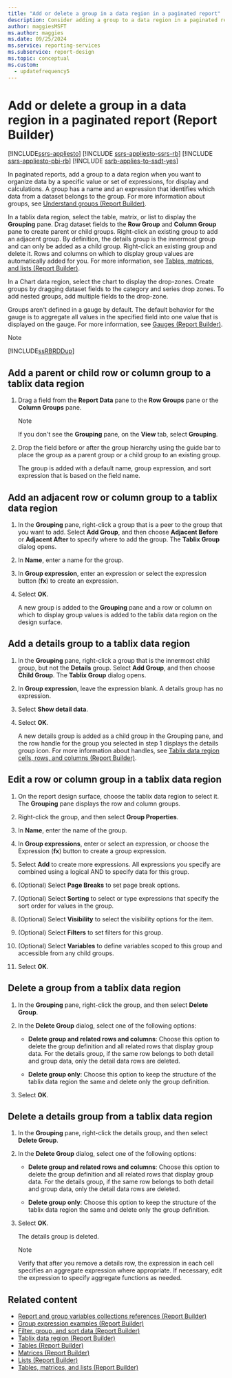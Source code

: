 ```yaml
---
title: "Add or delete a group in a data region in a paginated report"
description: Consider adding a group to a data region in a paginated report. This addition helps organize data by a specific value or set of expressions for display and calculations in Report Builder.
author: maggiesMSFT
ms.author: maggies
ms.date: 09/25/2024
ms.service: reporting-services
ms.subservice: report-design
ms.topic: conceptual
ms.custom:
  - updatefrequency5
---
```

# Add or delete a group in a data region in a paginated report (Report Builder)

[!INCLUDE[ssrs-appliesto](../../includes/ssrs-appliesto.md)] [!INCLUDE [ssrs-appliesto-ssrs-rb](../../includes/ssrs-appliesto-ssrs-rb.md)] [!INCLUDE [ssrs-appliesto-pbi-rb](../../includes/ssrs-appliesto-pbi-rb.md)] [!INCLUDE [ssrb-applies-to-ssdt-yes](../../includes/ssrb-applies-to-ssdt-yes.md)]

In paginated reports, add a group to a data region when you want to organize data by a specific value or set of expressions, for display and calculations. A group has a name and an expression that identifies which data from a dataset belongs to the group. For more information about groups, see [Understand groups &#40;Report Builder&#41;](../../reporting-services/report-design/understanding-groups-report-builder-and-ssrs.md).  
  
 In a tablix data region, select the table, matrix, or list to display the **Grouping** pane. Drag dataset fields to the **Row Group** and **Column Group** pane to create parent or child groups. Right-click an existing group to add an adjacent group. By definition, the details group is the innermost group and can only be added as a child group. Right-click an existing group and delete it. Rows and columns on which to display group values are automatically added for you. For more information, see [Tables, matrices, and lists &#40;Report Builder&#41;](../../reporting-services/report-design/tables-matrices-and-lists-report-builder-and-ssrs.md).  
  
 In a Chart data region, select the chart to display the drop-zones. Create groups by dragging dataset fields to the category and series drop zones. To add nested groups, add multiple fields to the drop-zone.  
  
 Groups aren't defined in a gauge by default. The default behavior for the gauge is to aggregate all values in the specified field into one value that is displayed on the gauge. For more information, see [Gauges &#40;Report Builder&#41;](../../reporting-services/report-design/gauges-report-builder-and-ssrs.md).  
  
> [!NOTE]  
>  [!INCLUDE[ssRBRDDup](../../includes/ssrbrddup-md.md)]  
  
## Add a parent or child row or column group to a tablix data region  
  
1.  Drag a field from the **Report Data** pane to the **Row Groups** pane or the **Column Groups** pane.  
  
    > [!NOTE]  
    >  If you don't see the **Grouping** pane, on the **View** tab, select **Grouping**.  
  
1.  Drop the field before or after the group hierarchy using the guide bar to place the group as a parent group or a child group to an existing group.  
  
     The group is added with a default name, group expression, and sort expression that is based on the field name.  
  
## Add an adjacent row or column group to a tablix data region  
  
1.  In the **Grouping** pane, right-click a group that is a peer to the group that you want to add. Select **Add Group**, and then choose **Adjacent Before** or **Adjacent After** to specify where to add the group. The **Tablix Group** dialog opens.  
  
1.  In **Name**, enter a name for the group.  
  
1.  In **Group expression**, enter an expression or select the expression button (**fx**) to create an expression.  
  
1.  Select **OK**.
  
     A new group is added to the **Grouping** pane and a row or column on which to display group values is added to the tablix data region on the design surface.  
  
## Add a details group to a tablix data region  
  
1.  In the **Grouping** pane, right-click a group that is the innermost child group, but not the **Details** group. Select **Add Group**, and then choose **Child Group**. The **Tablix Group** dialog opens.  
  
1.  In **Group expression**, leave the expression blank. A details group has no expression.  
  
1.  Select **Show detail data**.  
  
1.  Select **OK**.
  
     A new details group is added as a child group in the Grouping pane, and the row handle for the group you selected in step 1 displays the details group icon. For more information about handles, see [Tablix data region cells, rows, and columns &#40;Report Builder&#41;](../../reporting-services/report-design/tablix-data-region-cells-rows-and-columns-report-builder-and-ssrs.md).  
  
## Edit a row or column group in a tablix data region  
  
1.  On the report design surface, choose the tablix data region to select it. The **Grouping** pane displays the row and column groups.  
  
1.  Right-click the group, and then select **Group Properties**.  
  
1.  In **Name**, enter the name of the group.  
  
1.  In **Group expressions**, enter or select an expression, or choose the Expression (**fx**) button to create a group expression.  
  
1.  Select **Add** to create more expressions. All expressions you specify are combined using a logical AND to specify data for this group.  
  
1.  (Optional) Select **Page Breaks** to set page break options.  
  
1.  (Optional) Select **Sorting** to select or type expressions that specify the sort order for values in the group.  
  
1.  (Optional) Select **Visibility** to select the visibility options for the item.  
  
1. (Optional) Select **Filters** to set filters for this group.  
  
1. (Optional) Select **Variables** to define variables scoped to this group and accessible from any child groups.  
  
1. Select **OK**.
  
## Delete a group from a tablix data region  
  
1.  In the **Grouping** pane, right-click the group, and then select **Delete Group**.  
  
1.  In the **Delete Group** dialog, select one of the following options:  
  
    -   **Delete group and related rows and columns**: Choose this option to delete the group definition and all related rows that display group data. For the details group, if the same row belongs to both detail and group data, only the detail data rows are deleted.  
  
    -   **Delete group only**: Choose this option to keep the structure of the tablix data region the same and delete only the group definition.  
  
1.  Select **OK**.
  
## Delete a details group from a tablix data region  
  
1.  In the **Grouping** pane, right-click the details group, and then select **Delete Group**.  
  
1.  In the **Delete Group** dialog, select one of the following options:  
  
    -   **Delete group and related rows and columns**: Choose this option to delete the group definition and all related rows that display group data. For the details group, if the same row belongs to both detail and group data, only the detail data rows are deleted.  
  
    -   **Delete group only**: Choose this option to keep the structure of the tablix data region the same and delete only the group definition.  
  
1.  Select **OK**.
  
     The details group is deleted.  
  
    > [!NOTE]  
    >  Verify that after you remove a details row, the expression in each cell specifies an aggregate expression where appropriate. If necessary, edit the expression to specify aggregate functions as needed.  
  
## Related content

- [Report and group variables collections references &#40;Report Builder&#41;](../../reporting-services/report-design/built-in-collections-report-and-group-variables-references-report-builder.md)
- [Group expression examples &#40;Report Builder&#41;](../../reporting-services/report-design/group-expression-examples-report-builder-and-ssrs.md)
- [Filter, group, and sort data &#40;Report Builder&#41;](../../reporting-services/report-design/filter-group-and-sort-data-report-builder-and-ssrs.md)
- [Tablix data region &#40;Report Builder&#41;](../../reporting-services/report-design/tablix-data-region-report-builder-and-ssrs.md)
- [Tables &#40;Report Builder&#41;](../../reporting-services/report-design/tables-report-builder-and-ssrs.md)
- [Matrices &#40;Report Builder&#41;](../../reporting-services/report-design/create-a-matrix-report-builder-and-ssrs.md)
- [Lists &#40;Report Builder&#41;](../../reporting-services/report-design/create-invoices-and-forms-with-lists-report-builder-and-ssrs.md)
- [Tables, matrices, and lists &#40;Report Builder&#41;](../../reporting-services/report-design/tables-matrices-and-lists-report-builder-and-ssrs.md)
